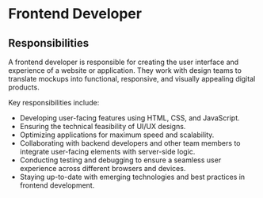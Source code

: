 # Frontend Developer

## Responsibilities

A frontend developer is responsible for creating the user interface and experience of a website or application. They work with design teams to translate mockups into functional, responsive, and visually appealing digital products.

Key responsibilities include:

- Developing user-facing features using HTML, CSS, and JavaScript.
- Ensuring the technical feasibility of UI/UX designs.
- Optimizing applications for maximum speed and scalability.
- Collaborating with backend developers and other team members to integrate user-facing elements with server-side logic.
- Conducting testing and debugging to ensure a seamless user experience across different browsers and devices.
- Staying up-to-date with emerging technologies and best practices in frontend development.
